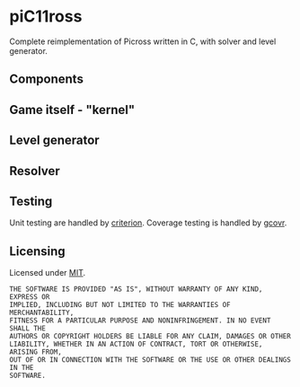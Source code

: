 # piC11ross

Complete reimplementation of Picross written in C, with solver and level generator.

## Components

## Game itself - "kernel"

## Level generator

## Resolver

## Testing

Unit testing are handled by [criterion](https://github.com/Snaipe/Criterion). Coverage testing is handled by [gcovr](https://github.com/gcovr/gcovr).

## Licensing

Licensed under [MIT](LICENSE).

```
THE SOFTWARE IS PROVIDED "AS IS", WITHOUT WARRANTY OF ANY KIND, EXPRESS OR
IMPLIED, INCLUDING BUT NOT LIMITED TO THE WARRANTIES OF MERCHANTABILITY,
FITNESS FOR A PARTICULAR PURPOSE AND NONINFRINGEMENT. IN NO EVENT SHALL THE
AUTHORS OR COPYRIGHT HOLDERS BE LIABLE FOR ANY CLAIM, DAMAGES OR OTHER
LIABILITY, WHETHER IN AN ACTION OF CONTRACT, TORT OR OTHERWISE, ARISING FROM,
OUT OF OR IN CONNECTION WITH THE SOFTWARE OR THE USE OR OTHER DEALINGS IN THE
SOFTWARE.
```